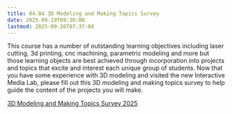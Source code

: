 ```yaml
---
title: 04.04 3D Modeling and Making Topics Survey
date: 2025-09-19T09:30:00
lastmod: 2025-09-26T07:37:04
---
```


This course has a number of outstanding learning objectives including laser cutting, 3d printing, cnc machining, parametric modeling and more but those learning objects are best achieved through incorporation into projects and topics that excite and interest each unique group of students. Now that you have some experience with 3D modeling and visited the new Interactive Media Lab, please fill out this 3D modeling and making topics survey to help guide the content of the projects you will make.

[3D Modeling and Making Topics Survey 2025](https://forms.office.com/Pages/ResponsePage.aspx?id=fzLOQns-sEKYpnX0EgTKWIIkSS5MhmFAhAMtl9T6uMRUQlhUMkxEQzVLMDlLVkdZQ1VPOTJLMUk4Sy4u)
